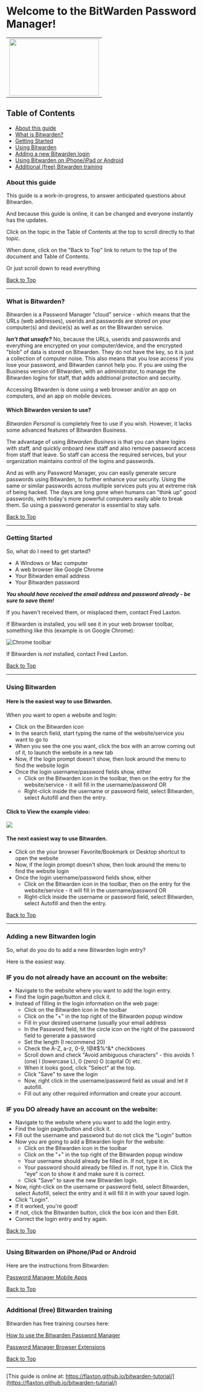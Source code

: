 # Welcome to the BitWarden Password Manager! <a name="top">

<p align="center">
<table width="100%" align="center" border="0">
<tr>
<td width="100%" align="center">
  <img width="237" height="150" src="https://infotechdesign.net/wp-content/uploads/2023/02/Bitwarden_logo.svg-237x150-1.png">
</td>
</tr>
</table>
</p>


## Table of Contents
* [About this guide](#about)
* [What is Bitwarden?](#what)
* [Getting Started](#getting-started)
* [Using Bitwarden](#using)
* [Adding a new Bitwarden login](#adding)
* [Using Bitwarden on iPhone/iPad or Android](#mobile)
* [Additional (free) Bitwarden training](#training)

### <a name="about">About this guide</a>

This guide is a work-in-progress, to answer anticipated questions about Bitwarden.

And because this guide is online, it can be changed and everyone instantly has the updates.

Click on the topic in the Table of Contents at the top to scroll directly to that topic.

When done, click on the "Back to Top" link to return to the top of the document and Table of Contents.

Or just scroll down to read everything

[Back to Top](#top)

---

### <a name="what"></a>What is Bitwarden?

Bitwarden is a Password Manager "cloud" service - which means that the URLs (web addresses), userids and passwords are stored on your computer(s) and device(s) as well as on the Bitwarden service.

__*Isn't that unsafe?*__ No, because the URLs, userids and passwords and everything are encrypted on your computer/device, and the encrypted "blob" of data is stored on Bitwarden. They do not have the key, so it is just a collection of computer noise. This also means that you lose access if you lose your password, and Bitwarden cannot help you. If you are using the Business version of Bitwarden, with an administrator, to manage the Bitwarden logins for staff, that adds additional protection and security.

Accessing Bitwarden is done using a web browser and/or an app on computers, and an app on mobile devices.

#### Which Bitwarden version to use?

*Bitwarden Personal* is completely free to use if you wish. However, it lacks some advanced features of Bitwarden Business.

The advantage of using *Bitwarden Business* is that you can share logins with staff, and quickly onboard new staff and also remove password access from staff that leave. So staff can access the required services, but your organization maintains control of the logins and passwords.

And as with any Password Manager, you can easily generate secure passwords using Bitwarden, to further enhance your security. Using the same or similar passwords across multiple services puts you at extreme risk of being hacked. The days are long gone when humans can "think up" good passwords, with today's more powerful computers easily able to break them. So using a password generator is essential to stay safe.

[Back to Top](#top)

---

### <a name="getting started"></a>Getting Started

So, what do I need to get started?

* A Windows or Mac computer
* A web browser like Google Chrome
* Your Bitwarden email address 
* Your Bitwarden password

__*You should have received the email address and password already - be sure to save them!*__

If you haven't received them, or misplaced them, contact Fred Laxton.

If Bitwarden is installed, you will see it in your web browser toolbar, something like this (example is on Google Chrome):

![Chrome toolbar](https://infotechdesign.net/wp-content/uploads/2023/04/bitwarden-chrome-toolbar.png)

If Bitwarden is *not* installed, contact Fred Laxton.

[Back to Top](#top)

---

### <a name="using"></a>Using Bitwarden

#### Here is the easiest way to use Bitwarden.

When you want to open a website and login:

* Click on the Bitwarden icon
* In the search field, start typing the name of the website/service you want to go to
* When you see the one you want, click the box with an arrow coming out of it, to launch the website in a new tab
* Now, if the login prompt doesn't show, then look around the menu to find the website login
* Once the login username/password fields show, either
  * Click on the Bitwarden icon in the toolbar, then on the entry for the website/service - it will fill in the username/password
  OR
  * Right-click inside the username or password field, select Bitwarden, select Autofill and then the entry.

#### Click to View the example video:

<a href="https://youtube.com/shorts/hf78Vh5B4GE" target="_blank" rel="noopener noreferrer" ><img src="https://infotechdesign.net/wp-content/uploads/2023/04/Bitwarden-Autologin-Short-screenshot.jpg"></a>

#### The next easiest way to use Bitwarden.

* Click on the your browser Favorite/Bookmark or Desktop shortcut to open the website
* Now, if the login prompt doesn't show, then look around the menu to find the website login
* Once the login username/password fields show, either
  * Click on the Bitwarden icon in the toolbar, then on the entry for the website/service - it will fill in the username/password
  OR
  * Right-click inside the username or password field, select Bitwarden, select Autofill and then the entry.


[Back to Top](#top)

---

### <a name="adding"></a>Adding a new Bitwarden login

So, what do you do to add a new Bitwarden login entry?

Here is the easiest way.

### IF you do not already have an account on the website:

* Navigate to the website where you want to add the login entry.
* Find the login page/button and click it.
* Instead of filling in the login information on the web page:
	* Click on the Bitwarden icon in the toolbar
	* Click on the "+" in the top right of the Bitwarden popup window
	* Fill in your desired username (usually your email address
	* In the Password field, hit the circle icon on the right of the password field to generate a password
	* Set the length (I recommend 20)
	* Check the A-Z, a-z, 0-9, !@#$%^&* checkboxes
	* Scroll down and check "Avoid ambiguous characters" - this avoids 1 (one) l (lowercase L), 0 (zero) O (capital O) etc.
	* When it looks good, click "Select" at the top.
	* Click "Save" to save the login
	* Now, right click in the username/password field as usual and let it autofill.
	* Fill out any other required information and create your account.

### IF you DO already have an account on the website:

* Navigate to the website where you want to add the login entry.
* Find the login page/button and click it.
* Fill out the username and password but do not click the "Login" button
* Now you are going to add a Bitwarden login for the website:
	* Click on the Bitwarden icon in the toolbar
	* Click on the "+" in the top right of the Bitwarden popup window
	* Your username should already be filled in. If not, type it in.
	* Your password should already be filled in. If not, type it in. Click the "eye" icon to show it and make sure it is correct.
	* Click "Save" to save the new Bitwarden login.
* Now, right-click on the username or password field, select Bitwarden, select Autofill, select the entry and it will fill it in with your saved login.
* Click "Login".
* If it worked, you're good!
* If not, click the Bitwarden button, click the box icon and then Edit.
* Correct the login entry and try again.

[Back to Top](#top)

--- 

### <a name="mobile"></a>Using Bitwarden on iPhone/iPad or Android

Here are the instructions from Bitwarden:

[Password Manager Mobile Apps](https://bitwarden.com/help/getting-started-mobile/)

[Back to Top](#top)

--- 

### <a name="training"></a>Additional (free) Bitwarden training

Bitwarden has free training courses here:

[How to use the Bitwarden Password Manager](https://vimeo.com/797837257)

[Password Manager Browser Extensions](https://bitwarden.com/help/getting-started-browserext/#add-a-login)

[Back to Top](#top)

---

[This guide is online at: https://flaxton.github.io/bitwarden-tutorial/](https://flaxton.github.io/bitwarden-tutorial/)

